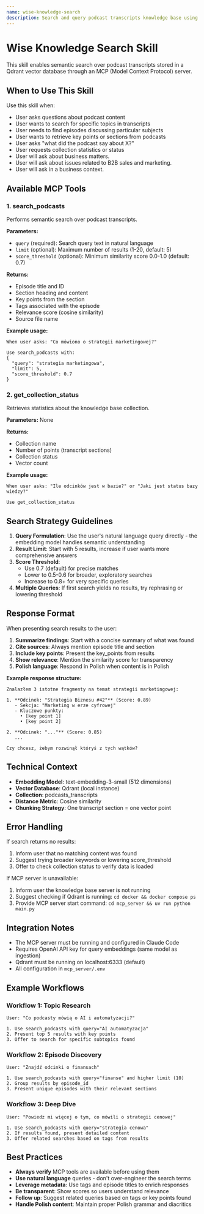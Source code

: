 ```yaml
---
name: wise-knowledge-search
description: Search and query podcast transcripts knowledge base using semantic search via MCP server. Use this when the user asks about podcast content, wants to search transcripts, or needs information from the knowledge base.
---
```


# Wise Knowledge Search Skill

This skill enables semantic search over podcast transcripts stored in a Qdrant vector database through an MCP (Model Context Protocol) server.

## When to Use This Skill

Use this skill when:
- User asks questions about podcast content
- User wants to search for specific topics in transcripts
- User needs to find episodes discussing particular subjects
- User wants to retrieve key points or sections from podcasts
- User asks "what did the podcast say about X?"
- User requests collection statistics or status
- User will ask about business matters.
- User will ask about issues related to B2B sales and marketing.
- User will ask in a business context.

## Available MCP Tools

### 1. search_podcasts

Performs semantic search over podcast transcripts.

**Parameters:**
- `query` (required): Search query text in natural language
- `limit` (optional): Maximum number of results (1-20, default: 5)
- `score_threshold` (optional): Minimum similarity score 0.0-1.0 (default: 0.7)

**Returns:**
- Episode title and ID
- Section heading and content
- Key points from the section
- Tags associated with the episode
- Relevance score (cosine similarity)
- Source file name

**Example usage:**
```
When user asks: "Co mówiono o strategii marketingowej?"

Use search_podcasts with:
{
  "query": "strategia marketingowa",
  "limit": 5,
  "score_threshold": 0.7
}
```

### 2. get_collection_status

Retrieves statistics about the knowledge base collection.

**Parameters:** None

**Returns:**
- Collection name
- Number of points (transcript sections)
- Collection status
- Vector count

**Example usage:**
```
When user asks: "Ile odcinków jest w bazie?" or "Jaki jest status bazy wiedzy?"

Use get_collection_status
```

## Search Strategy Guidelines

1. **Query Formulation**: Use the user's natural language query directly - the embedding model handles semantic understanding
2. **Result Limit**: Start with 5 results, increase if user wants more comprehensive answers
3. **Score Threshold**:
   - Use 0.7 (default) for precise matches
   - Lower to 0.5-0.6 for broader, exploratory searches
   - Increase to 0.8+ for very specific queries
4. **Multiple Queries**: If first search yields no results, try rephrasing or lowering threshold

## Response Format

When presenting search results to the user:

1. **Summarize findings**: Start with a concise summary of what was found
2. **Cite sources**: Always mention episode title and section
3. **Include key points**: Present the key_points from results
4. **Show relevance**: Mention the similarity score for transparency
5. **Polish language**: Respond in Polish when content is in Polish

**Example response structure:**
```
Znalazłem 3 istotne fragmenty na temat strategii marketingowej:

1. **Odcinek: "Strategia Biznesu #42"** (Score: 0.89)
   - Sekcja: "Marketing w erze cyfrowej"
   - Kluczowe punkty:
     • [key point 1]
     • [key point 2]

2. **Odcinek: "..."** (Score: 0.85)
   ...

Czy chcesz, żebym rozwinął któryś z tych wątków?
```

## Technical Context

- **Embedding Model**: text-embedding-3-small (512 dimensions)
- **Vector Database**: Qdrant (local instance)
- **Collection**: podcasts_transcripts
- **Distance Metric**: Cosine similarity
- **Chunking Strategy**: One transcript section = one vector point

## Error Handling

If search returns no results:
1. Inform user that no matching content was found
2. Suggest trying broader keywords or lowering score_threshold
3. Offer to check collection status to verify data is loaded

If MCP server is unavailable:
1. Inform user the knowledge base server is not running
2. Suggest checking if Qdrant is running: `cd docker && docker compose ps`
3. Provide MCP server start command: `cd mcp_server && uv run python main.py`

## Integration Notes

- The MCP server must be running and configured in Claude Code
- Requires OpenAI API key for query embeddings (same model as ingestion)
- Qdrant must be running on localhost:6333 (default)
- All configuration in `mcp_server/.env`

## Example Workflows

### Workflow 1: Topic Research
```
User: "Co podcasty mówią o AI i automatyzacji?"

1. Use search_podcasts with query="AI automatyzacja"
2. Present top 5 results with key points
3. Offer to search for specific subtopics found
```

### Workflow 2: Episode Discovery
```
User: "Znajdź odcinki o finansach"

1. Use search_podcasts with query="finanse" and higher limit (10)
2. Group results by episode_id
3. Present unique episodes with their relevant sections
```

### Workflow 3: Deep Dive
```
User: "Powiedz mi więcej o tym, co mówili o strategii cenowej"

1. Use search_podcasts with query="strategia cenowa"
2. If results found, present detailed content
3. Offer related searches based on tags from results
```

## Best Practices

- **Always verify** MCP tools are available before using them
- **Use natural language** queries - don't over-engineer the search terms
- **Leverage metadata**: Use tags and episode titles to enrich responses
- **Be transparent**: Show scores so users understand relevance
- **Follow up**: Suggest related queries based on tags or key points found
- **Handle Polish content**: Maintain proper Polish grammar and diacritics
